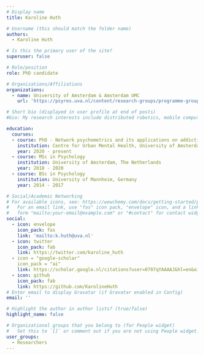 ```yaml
---
# Display name
title: Karoline Huth

# Username (this should match the folder name)
authors:
  - Karoline Huth

# Is this the primary user of the site?
superuser: false

# Role/position
role: PhD candidate

# Organizations/Affiliations
organizations:
  - name: University of Amsterdam & Amsterdam UMC
    url: 'https://psyres.uva.nl/content/research-groups/programme-group-psychological-methods/programme-group-psychological-methods.html'

# Short bio (displayed in user profile at end of posts)
#bio: My research interests include distributed robotics, mobile computing and programmable matter.

education:
  courses:
  - course: PhD - Network psychometrics and its applications on addiction and depression
    institution: Centre for Urban Mental Health, University of Amsterdam
    year: 2020 - present
  - course: MSc in Psychology
    institution: University of Amsterdam, The Netherlands
    year: 2018 - 2020
  - course: BSc in Psychology
    institution: University of Mannheim, Germany
    year: 2014 - 2017

# Social/Academic Networking
# For available icons, see: https://wowchemy.com/docs/getting-started/page-builder/#icons
#   For an email link, use "fas" icon pack, "envelope" icon, and a link in the
#   form "mailto:your-email@example.com" or "#contact" for contact widget.
social:
  - icon: envelope
    icon_pack: fas
    link: 'mailto:k.huth@uva.nl'
  - icon: twitter
    icon_pack: fab
    link: https://twitter.com/karoline_huth
  - icon = "google-scholar"
    icon_pack = "ai"
    link: https://scholar.google.nl/citations?user=0707qYAAAAJ&hl=en&oi=ao
  - icon: github
    icon_pack: fab
    link: https://github.com/KarolineHuth
# Enter email to display Gravatar (if Gravatar enabled in Config)
email: ''

# Highlight the author in author lists? (true/false)
highlight_name: false

# Organizational groups that you belong to (for People widget)
#   Set this to `[]` or comment out if you are not using People widget.
user_groups:
  - Researchers
---
```



